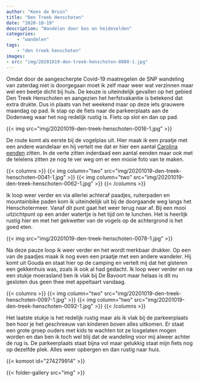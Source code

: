 ```yaml
---
author: "Kees de Bruin"
title: "Den Treek Henschoten"
date: "2020-10-19"
description: "Wandelen door bos en heidevelden"
categories:
    - "wandelen"
tags:
    - "den treek henschoten"
images:
- src: "img/20201019-den-treek-henschoten-0080-1.jpg"
---
```


Omdat door de aangescherpte Covid-19 maatregelen de SNP wandeling van zaterdag niet is doorgegaan moet ik zelf maar weer wat verzinnen maar wel een beetje dicht bij huis. De keuze is uiteindelijk gevallen op het gebied Den Treek Henschoten en aangezien het herfstvakantie is betekend dat extra drukte. Dus in plaats van het weekend maar op deze iets grauwere maandag op pad. Ik stap op de fiets naar de parkeerplaats aan de Dodenweg waar het nog redelijk rustig is. Fiets op slot en dan op pad.

{{< img src="img/20201019-den-treek-henschoten-0016-1.jpg" >}}

De route komt als eerste bij de vogelplas uit. Hier maak ik een praatje met een andere wandelaar en hij vertelt me dat er hier een aantal [Carolina eenden](https://nl.wikipedia.org/wiki/Carolina-eend) zitten. In de verte zitten inderdaad een aantal eenden maar ook met de telelens zitten ze nog te ver weg om er een mooie foto van te maken.

{{< columns >}}
    {{< img column="two" src="img/20201019-den-treek-henschoten-0041-1.jpg" >}}
    {{< img column="two" src="img/20201019-den-treek-henschoten-0062-1.jpg" >}}
{{< /columns >}}

Ik loop weer verder en via allerlei achteraf paadjes, ruiterpaden en mountainbike paden kom ik uiteindelijk uit bij de doorgaande weg langs het Henschotermeer. Vanaf dit punt gaat het weer terug naar af. Bij een mooi uitzichtpunt op een ander watertje is het tijd om te lunchen. Het is heerlijk rustig hier en met het gekwetter van de vogels op de achtergrond is het goed eten.

{{< img src="img/20201019-den-treek-henschoten-0078-1.jpg" >}}

Na deze pauze loop ik weer verder en het wordt merkbaar drukker. Op een van de paadjes maak ik nog even een praatje met een andere wandeler. Hij komt uit Gouda en staat hier op de camping en vertelt mij dat het gisteren een gekkenhuis was, zoals ik ook al had gedacht. Ik loop weer verder en na een stukje moerasland ben ik vlak bij De Bavoort maar helaas is dit nu gesloten dus geen thee met appeltaart vandaag.

{{< columns >}}
    {{< img column="two" src="img/20201019-den-treek-henschoten-0097-1.jpg" >}}
    {{< img column="two" src="img/20201019-den-treek-henschoten-0092-1.jpg" >}}
{{< /columns >}}

Het laatste stukje is het redelijk rustig maar als ik vlak bij de parkeerplaats ben hoor je het geschreeuw van kinderen boven alles uitkomen. Er staat een grote groep ouders met kids te wachten tot ze losgelaten mogen worden en dan ben ik toch wel blij dat de wandeling voor mij alweer achter de rug is. De parkeerplaats staat bijna vol maar gelukkig staat mijn fiets nog op dezelfde plek. Alles weer opbergen en dan rustig naar huis.

{{< komoot id="274279914" >}}

{{< folder-gallery src="img" >}}